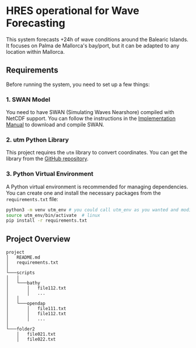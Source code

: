 # HRES operational for Wave Forecasting
This system forecasts +24h of wave conditions around the Balearic Islands. It focuses on Palma de Mallorca's bay/port, but it can be adapted to any location within Mallorca.
## Requirements
Before running the system, you need to set up a few things:

### 1. SWAN Model
You need to have SWAN (Simulating Waves Nearshore) compiled with NetCDF support. You can follow the instructions in the [Implementation Manual](https://swanmodel.sourceforge.io/download/zip/swanimp.pdf) to download and compile SWAN.

### 2. utm Python Library
This project requires the `utm` library to convert coordinates. You can get the library from the [GitHub repository](https://github.com/Turbo87/utm).

### 3. Python Virtual Environment
A Python virtual environment is recommended for managing dependencies. You can create one and install the necessary packages from the `requirements.txt` file:

```bash
python3 -m venv utm_env # you could call utm_env as you wanted and modify its source in the bash script
source utm_env/bin/activate  # linux
pip install -r requirements.txt
```
## Project Overview
```
project
│   README.md
│   requirements.txt    
│
└───scripts
│   │
│   └───bathy
│       │   file112.txt
│       │   ...
│   │
│   └───opendap
│       │   file111.txt
│       │   file112.txt
│       │   ...
│   
└───folder2
    │   file021.txt
    │   file022.txt
```


